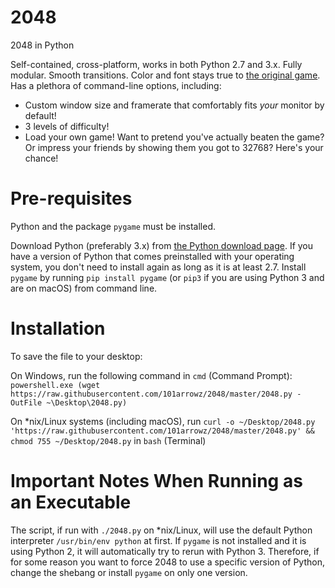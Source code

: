 # 2048
2048 in Python

Self-contained, cross-platform, works in both Python 2.7 and 3.x. Fully modular. Smooth transitions. Color and font stays true to [the original game](https://github.com/gabrielecirulli/2048). Has a plethora of command-line options, including:
* Custom window size and framerate that comfortably fits _your_ monitor by default!
* 3 levels of difficulty!
* Load your own game! Want to pretend you've actually beaten the game? Or impress your friends by showing them you got to 32768?  Here's your chance!

# Pre-requisites
Python and the package `pygame` must be installed.

Download Python (preferably 3.x) from [the Python download page](https://www.python.org/downloads/). If you have a version of Python that comes preinstalled with your operating system, you don't need to install again as long as it is at least 2.7. Install `pygame` by running `pip install pygame` (or `pip3` if you are using Python 3 and are on macOS) from command line.

# Installation
To save the file to your desktop:

On Windows, run the following command in `cmd` (Command Prompt): `powershell.exe (wget https://raw.githubusercontent.com/101arrowz/2048/master/2048.py -OutFile ~\Desktop\2048.py)`

On \*nix/Linux systems (including macOS), run `curl -o ~/Desktop/2048.py 'https://raw.githubusercontent.com/101arrowz/2048/master/2048.py' && chmod 755 ~/Desktop/2048.py` in `bash` (Terminal)

# Important Notes When Running as an Executable
The script, if run with `./2048.py` on \*nix/Linux, will use the default Python interpreter `/usr/bin/env python` at first. If `pygame` is not installed and it is using Python 2, it will automatically try to rerun with Python 3. Therefore, if for some reason you want to force 2048 to use a specific version of Python, change the shebang or install `pygame` on only one version.

